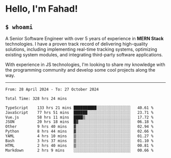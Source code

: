 <h1>Hello, I'm Fahad!</h1>

<h2><code>$ whoami</code></h2>

A Senior Software Engineer with over 5 years of experience in **MERN Stack** technologies. I have a proven track record of delivering high-quality solutions, including implementing real-time tracking systems, optimizing existing system modules, and integrating third-party software applications.

With experience in JS technologies, I'm looking to share my knowledge with the programming community and develop some cool projects along the way.

---

<!--START_SECTION:waka-->

```txt
From: 28 April 2024 - To: 27 October 2024

Total Time: 328 hrs 24 mins

TypeScript    133 hrs 21 mins ██████████░░░░░░░░░░░░░░░   40.61 %
JavaScript    77 hrs 51 mins  ██████░░░░░░░░░░░░░░░░░░░   23.71 %
Vue.js        58 hrs 11 mins  ████▒░░░░░░░░░░░░░░░░░░░░   17.72 %
JSON          20 hrs 18 mins  █▓░░░░░░░░░░░░░░░░░░░░░░░   06.18 %
Other         9 hrs 40 mins   ▓░░░░░░░░░░░░░░░░░░░░░░░░   02.94 %
Python        8 hrs 44 mins   ▓░░░░░░░░░░░░░░░░░░░░░░░░   02.66 %
YAML          4 hrs 10 mins   ▒░░░░░░░░░░░░░░░░░░░░░░░░   01.27 %
Bash          3 hrs 37 mins   ▒░░░░░░░░░░░░░░░░░░░░░░░░   01.10 %
HTML          2 hrs 40 mins   ▒░░░░░░░░░░░░░░░░░░░░░░░░   00.81 %
Markdown      2 hrs 9 mins    ░░░░░░░░░░░░░░░░░░░░░░░░░   00.66 %
```

<!--END_SECTION:waka-->

<!--
**heyFahad/heyFahad** is a ✨ _special_ ✨ repository because its `README.md` (this file) appears on your GitHub profile.

Here are some ideas to get you started:

- 🔭 I’m currently working on ...
- 🌱 I’m currently learning ...
- 👯 I’m looking to collaborate on ...
- 🤔 I’m looking for help with ...
- 💬 Ask me about ...
- 📫 How to reach me: ...
- 😄 Pronouns: ...
- ⚡ Fun fact: ...
-->
